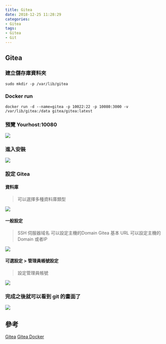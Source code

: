 ```yaml
---
title: Gitea
date: 2018-12-25 11:28:29
categories:
- Gitea
tags:
- Gitea
- Git
---
```

## Gitea

### 建立儲存庫資料夾
```
sudo mkdir -p /var/lib/gitea
```
### Docker run

```
docker run -d --name=gitea -p 10022:22 -p 10080:3000 -v /var/lib/gitea:/data gitea/gitea:latest
```

### 預覽 Yourhost:10080
![](https://i.imgur.com/OmcRKBY.png)

### 進入安裝

![](https://i.imgur.com/DznoR4g.png)

### 設定 Gitea

#### 資料庫

>可以選擇多種資料庫類型

![](https://i.imgur.com/tEwQvrd.png)

#### 一般設定 

> SSH 伺服器域名 可以設定主機的Domain
> Gitea 基本 URL 可以設定主機的Domain 或者IP
 
![](https://i.imgur.com/ZwBVomv.png)


#### 可選設定 >  管理員帳號設定

> 設定管理員帳號

![](https://i.imgur.com/ZvkuMfN.png)

###  完成之後就可以看到 git 的畫面了

![](https://i.imgur.com/2xu0ZI2.png)


## 參考

[Gitea](https://docs.gitea.io/zh-tw/)
[Gitea Docker](https://docs.gitea.io/zh-tw/install-with-docker/)